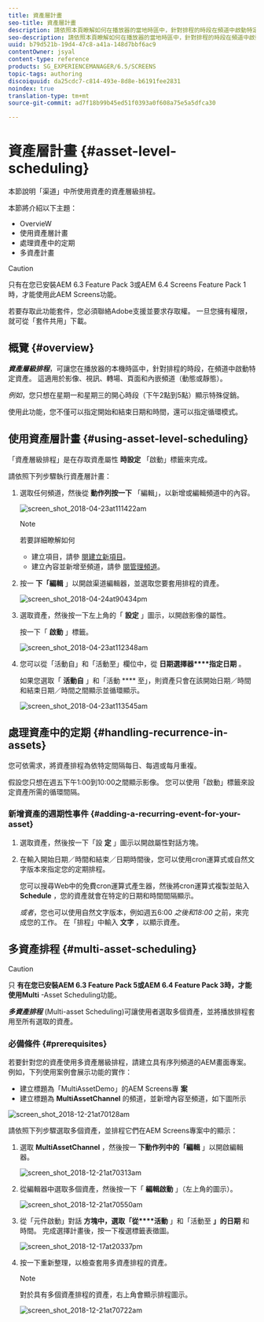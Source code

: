 ```yaml
---
title: 資產層計畫
seo-title: 資產層計畫
description: 請依照本頁瞭解如何在播放器的當地時區中，針對排程的時段在頻道中啟動特定資產。
seo-description: 請依照本頁瞭解如何在播放器的當地時區中，針對排程的時段在頻道中啟動特定資產。
uuid: b79d521b-19d4-47c8-a41a-148d7bbf6ac9
contentOwner: jsyal
content-type: reference
products: SG_EXPERIENCEMANAGER/6.5/SCREENS
topic-tags: authoring
discoiquuid: da25cdc7-c814-493e-8d8e-b6191fee2831
noindex: true
translation-type: tm+mt
source-git-commit: ad7f18b99b45ed51f0393a0f608a75e5a5dfca30

---
```



# 資產層計畫 {#asset-level-scheduling}


本節說明「渠道」中所使用資產的資產層級排程。

本節將介紹以下主題：

* OvervieW
* 使用資產層計畫
* 處理資產中的定期
* 多資產計畫


>[!CAUTION]
>
>只有在您已安裝AEM 6.3 Feature Pack 3或AEM 6.4 Screens Feature Pack 1時，才能使用此AEM Screens功能。
>
>若要存取此功能套件，您必須聯絡Adobe支援並要求存取權。 一旦您擁有權限，就可從「套件共用」下載。

## 概覽 {#overview}

***資產層級排程***，可讓您在播放器的本機時區中，針對排程的時段，在頻道中啟動特定資產。 這適用於影像、視訊、轉場、頁面和內嵌頻道（動態或靜態）。

*例如*，您只想在星期一和星期三的開心時段（下午2點到5點）顯示特殊促銷。

使用此功能，您不僅可以指定開始和結束日期和時間，還可以指定循環模式。

## 使用資產層計畫 {#using-asset-level-scheduling}

「資產層級排程」是在存取資產屬性 **時設定** 「啟動」標籤來完成。

請依照下列步驟執行資產層計畫：

1. 選取任何頻道，然後從 **動作列按一下** 「編輯」，以新增或編輯頻道中的內容。

   ![screen_shot_2018-04-23at111422am](assets/screen_shot_2018-04-23at111422am.png)

   >[!NOTE]
   >
   >若要詳細瞭解如何
   >
   >* 建立項目，請參 [閱建立新項目](creating-a-screens-project.md)。
   >* 建立內容並新增至頻道，請參 [閱管理頻道](managing-channels.md)。


1. 按一 **下「編輯** 」以開啟渠道編輯器，並選取您要套用排程的資產。

   ![screen_shot_2018-04-24at90434pm](assets/screen_shot_2018-04-24at90434pm.png)

1. 選取資產，然後按一下左上角的「 **設定** 」圖示，以開啟影像的屬性。

   按一下「 **啟動** 」標籤。

   ![screen_shot_2018-04-23at112348am](assets/screen_shot_2018-04-23at112348am.png)

1. 您可以從「活動自」和「活動至」欄位中，從 **日期選擇器****指定日期** 。

   如果您選取「 **活動自** 」和「活動 **** 至」，則資產只會在該開始日期／時間和結束日期／時間之間顯示並循環顯示。

   ![screen_shot_2018-04-23at113545am](assets/screen_shot_2018-04-23at113545am.png)

## 處理資產中的定期 {#handling-recurrence-in-assets}

您可依需求，將資產排程為依特定間隔每日、每週或每月重複。

假設您只想在週五下午1:00到10:00之間顯示影像。 您可以使用「啟動」標籤來設定資產所需的循環間隔。

### 新增資產的週期性事件 {#adding-a-recurring-event-for-your-asset}

1. 選取資產，然後按一下「設 **定** 」圖示以開啟屬性對話方塊。
1. 在輸入開始日期／時間和結束／日期時間後，您可以使用cron運算式或自然文字版本來指定您的定期排程。

   您可以搜尋Web中的免費cron運算式產生器，然後將cron運算式複製並貼入 **Schedule** ，您的資產就會在特定的日期和時間間隔顯示。

   *或者*，您也可以使用自然文字版本，例如週五6:00 *之後和18:00* 之前，來完成您的工作。 在「排程」中輸入 **文字** ，以顯示資產。

## 多資產排程 {#multi-asset-scheduling}

>[!CAUTION]
>
>只 **有在您已安裝AEM 6.3 Feature Pack 5或AEM 6.4 Feature Pack 3時，才能使用Multi** -Asset Scheduling功能。

***多資產排程*** (Multi-asset Scheduling)可讓使用者選取多個資產，並將播放排程套用至所有選取的資產。

### 必備條件 {#prerequisites}

若要針對您的資產使用多資產層級排程，請建立具有序列頻道的AEM畫面專案。 例如，下列使用案例會展示功能的實作：

* 建立標題為「MultiAssetDemo」的AEM Screens專 **案**
* 建立標題為 **MultiAssetChannel** 的頻道，並新增內容至頻道，如下圖所示

![screen_shot_2018-12-21at70128am](assets/screen_shot_2018-12-21at70128am.png)

請依照下列步驟選取多個資產，並排程它們在AEM Screens專案中的顯示：

1. 選取 **MultiAssetChannel** ，然後按一 **下動作列中的「編輯** 」以開啟編輯器。

   ![screen_shot_2018-12-21at70313am](assets/screen_shot_2018-12-21at70313am.png)

1. 從編輯器中選取多個資產，然後按一下「 **編輯啟動** 」（左上角的圖示）。

   ![screen_shot_2018-12-21at70550am](assets/screen_shot_2018-12-21at70550am.png)

1. 從「元件啟動」對話 **方塊中，選取「從****活動** 」和「活動至 **」的日期** 和時間。 完成選擇計畫後，按一下複選標籤表徵圖。

   ![screen_shot_2018-12-17at20337pm](assets/screen_shot_2018-12-17at20337pm.png)

1. 按一下重新整理，以檢查套用多資產排程的資產。

   >[!NOTE]
   >
   >對於具有多個資產排程的資產，右上角會顯示排程圖示。

   ![screen_shot_2018-12-21at70722am](assets/screen_shot_2018-12-21at70722am.png)

